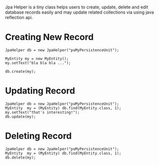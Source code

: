 Jpa Helper is a tiny class helps users to create, update, delete and edit database records easily and may update related collections via using java reflection api.

# Creating New Record #

```
JpaHelper db = new JpaHelper("puMyPersistenceUnit");

MyEntity my = new MyEntity();
my.setText("bla bla bla ...");

db.create(my);
```

# Updating Record #

```
JpaHelper db = new JpaHelper("puMyPersistenceUnit");
MyEntity  my = (MyEntity) db.find(MyEntity.class, 1);
my.setText("that's interesting!");
db.update(my);
```

# Deleting Record #

```
JpaHelper db = new JpaHelper("puMyPersistenceUnit");
MyEntity  my = (MyEntity) db.find(MyEntity.class, 1);
db.delete(my);
```